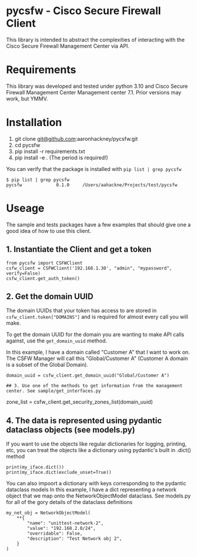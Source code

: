 # pycsfw - Cisco Secure Firewall Client
This library is intended to abstract the complexities of interacting with the Cisco Secure Firewall Management Center via API.

# Requirements
This library was developed and tested under python 3.10 and Cisco Secure Firewall Management Center Management center 7.1. Prior versions may work, but YMMV.

# Installation
1. git clone git@github.com:aaronhackney/pycsfw.git
2. cd pycsfw
3. pip install -r requirements.txt
4. pip install -e . (The period is required!)

You can verify that the package is installed with `pip list | grep pycsfw`
```
$ pip list | grep pycsfw
pycsfw             0.1.0     /Users/aahackne/Projects/test/pycsfw
```

# Useage
The sample and tests packages have a few examples that should give one a good idea of how to use this client.  
   
## 1. Instantiate the Client and get a token
```
from pycsfw import CSFWClient
csfw_client = CSFWClient('192.168.1.30', "admin", "mypassword", verify=False)
csfw_client.get_auth_token()
```

## 2. Get the domain UUID
The domain UUIDs that your token has access to are stored in `csfw_client.token["DOMAINS"]` and is required for almost
every call you will make.  

To get the domain UUID for the domain you are wanting to make API calls against, use the `get_domain_uuid` method.  

In this example, I have a domain called "Customer A" that I want to work on. 
The CSFW Manager will call this "Global/Customer A" (Customer A domain is a subset of the Global Domain).
```
domain_uuid = csfw_client.get_domain_uuid("Global/Customer A")

## 3. Use one of the methods to get information from the management center. See sample/get_interfaces.py
```
zone_list = csfw_client.get_security_zones_list(domain_uuid)

## 4. The data is represented using pydantic dataclass objects (see models.py)  
If you want to use the objects like regular dictionaries for logging, printing, etc, 
you can treat the objects like a dictionary using pydantic's built in .dict() method
```
print(my_iface.dict())
print(my_iface.dict(exclude_unset=True))
```

You can also impoort a dictionary with keys corresponding to the pydantic dataclass models
In this example, I have a dict representing a network object that we map onto the NetworkObjectModel dataclass.
See models.py for all of the gory details of the dataclass definitions
```
my_net_obj = NetworkObjectModel(
    **{
        "name": "unittest-network-2",
        "value": "192.168.2.0/24",
        "overridable": False,
        "description": "Test Network obj 2",
    }
)






